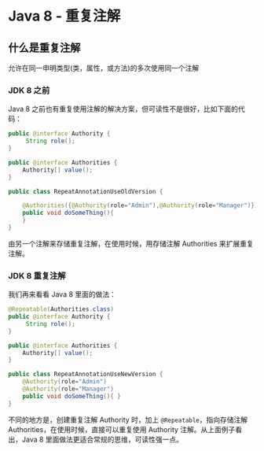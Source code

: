 # Java 8 - 重复注解



## 什么是重复注解

允许在同一申明类型(类，属性，或方法)的多次使用同一个注解

### JDK 8 之前

Java 8 之前也有重复使用注解的解决方案，但可读性不是很好，比如下面的代码：

```java
public @interface Authority {
     String role();
}

public @interface Authorities {
    Authority[] value();
}

public class RepeatAnnotationUseOldVersion {

    @Authorities({@Authority(role="Admin"),@Authority(role="Manager")})
    public void doSomeThing(){
    }
}
```

由另一个注解来存储重复注解，在使用时候，用存储注解 Authorities 来扩展重复注解。

### JDK 8 重复注解

我们再来看看 Java 8 里面的做法：

```java
@Repeatable(Authorities.class)
public @interface Authority {
     String role();
}

public @interface Authorities {
    Authority[] value();
}

public class RepeatAnnotationUseNewVersion {
    @Authority(role="Admin")
    @Authority(role="Manager")
    public void doSomeThing(){ }
}
```

不同的地方是，创建重复注解 Authority 时，加上 `@Repeatable`，指向存储注解 Authorities，在使用时候，直接可以重复使用 Authority 注解。从上面例子看出，Java 8 里面做法更适合常规的思维，可读性强一点。

